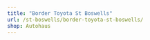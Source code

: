 ```yaml
---
title: "Border Toyota St Boswells"
url: /st-boswells/border-toyota-st-boswells/
shop: Autohaus
---
```

